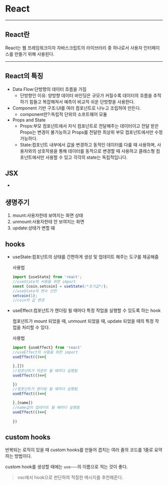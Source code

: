 # React

---

## React란

React는 웹 프레임워크이자 자바스크립트의 라이브러리 중 하나로서 사용자 인터페이스를 만들기 위해 사용된다.

---

## React의 특징

- Data Flow:단방향의 데이터 흐름을 가짐
  - 단방향인 이유: 양방향 데이터 바인딩은 규모가 커질수록 데이터의 흐름을 추적하기 힘들고 복잡해져서 예측이 비교적 쉬운 단방향을 사용한다.
- Component 기반 구조:UI를 여러 컴포넌트로 나누고 조립하여 만든다.
  - component란?:독립적 단위의 소프트웨어 모듈
- Props and State
  - Props:부모 컴포넌트에서 자식 컴포넌트로 전달해주는 데이터이고 전달 받은 Props는 변경이 불가능하고 Props를 전달한 최상위 부모 컴포넌트에서만 수정 가능하다.
  - State:컴포넌트 내부에서 값을 변경하고 동적인 데이터를 다룰 때 사용하며, 사용자와의 상호작용을 통해 데이터를 동적으로 변경할 때 사용하고 클래스형 컴포넌트에서만 사용할 수 있고 각각의 state는 독립적입니다. 

## JSX
- 

## 생명주기
1. mount:사용자한테 보여지는 화면 상태
2. unmount:사용자한테 안 보여지는 화면
3. update:상태가 변할 떄

## hooks
- useState:컴포넌트의 상태를 간편하게 생성 및 업데이트 해주는 도구를 제공해줌

  사용법
  ```javascript
  import {useState} from 'react';
  //useState의 사용을 위한 import
  const [coin,setcoin] = useState(/*초기값*/);
  //useState의 변수 선언
  setcoin(1);
  //coin의 값 변경
  ```
  


- useEffect:컴포넌트가 렌더링 될 때마다 특정 작업을 실행할 수 있도록 하는 hook

  컴포넌트가 mount 되었을 때, unmount 되었을 때, update 되었을 때의 특정 작업을 처리할 수 있다.

  사용법
  ```javascript
  import {useEffect} from 'react'
  //useEffect의 사용을 위한 import
  useEffect(()=>{

  },[])
  //컴포넌트가 마운트 될 때마다 실행됨
  useEffect(()=>{

  })
  //컴포넌트가 렌더링 될 때마다 실행됨
  useEffect(()=>{

  },[name])
  //name값이 업데이트 될 떄마다 실행됨
  useEffect(()=>{
    
  })
  ```
## custom hooks
반복되는 로직이 있을 때 custom hooks를 만들어 겹치는 여러 줄의 코드를 1줄로 요약하는 방법이다.

custom hook를 생성할 때에는 `use~~~`의 이름으로 적는 것이 좋다.

> vsc에서 hook으로 판단하여 적절한 메시지를 추천해준다.


